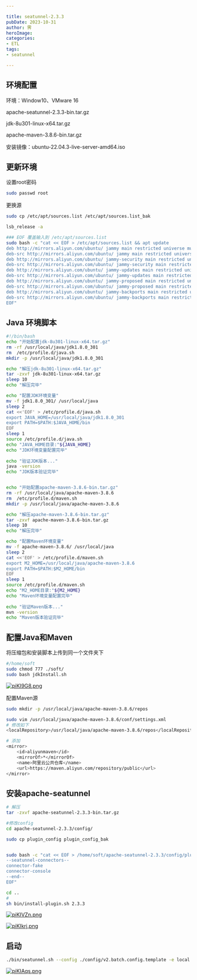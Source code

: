 ```yaml
---

title: seatunnel-2.3.3
pubDate: 2023-10-31
author: 霁
heroImage:
categories:
- ETL
tags:
- seatunnel

---
```


## 环境配置

环境：Window10、VMware 16

apache-seatunnel-2.3.3-bin.tar.gz

jdk-8u301-linux-x64.tar.gz

apache-maven-3.8.6-bin.tar.gz

安装镜像：ubuntu-22.04.3-live-server-amd64.iso



## 更新环境

设置root密码

```bash
sudo passwd root
```

更换源

```bash
sudo cp /etc/apt/sources.list /etc/apt/sources.list_bak

lsb_release -a

### EOF 覆盖输入到 /etc/apt/sources.list
sudo bash -c "cat << EOF > /etc/apt/sources.list && apt update
deb http://mirrors.aliyun.com/ubuntu/ jammy main restricted universe multiverse
deb-src http://mirrors.aliyun.com/ubuntu/ jammy main restricted universe multiverse
deb http://mirrors.aliyun.com/ubuntu/ jammy-security main restricted universe multiverse
deb-src http://mirrors.aliyun.com/ubuntu/ jammy-security main restricted universe multiverse
deb http://mirrors.aliyun.com/ubuntu/ jammy-updates main restricted universe multiverse
deb-src http://mirrors.aliyun.com/ubuntu/ jammy-updates main restricted universe multiverse
deb http://mirrors.aliyun.com/ubuntu/ jammy-proposed main restricted universe multiverse
deb-src http://mirrors.aliyun.com/ubuntu/ jammy-proposed main restricted universe multiverse
deb http://mirrors.aliyun.com/ubuntu/ jammy-backports main restricted universe multiverse
deb-src http://mirrors.aliyun.com/ubuntu/ jammy-backports main restricted universe multiverse
EOF"
```



## Java 环境脚本

```bash
#!/bin/bash
echo "开始配置jdk-8u301-linux-x64.tar.gz"
rm -rf /usr/local/java/jdk1.8.0_301
rm  /etc/profile.d/java.sh 
mkdir -p /usr/local/java/jdk1.8.0_301

echo "解压jdk-8u301-linux-x64.tar.gz"
tar -zxvf jdk-8u301-linux-x64.tar.gz
sleep 10
echo "解压完毕"

echo "配置JDK环境变量"
mv -f jdk1.8.0_301/ /usr/local/java
sleep 2
cat <<'EOF' > /etc/profile.d/java.sh
export JAVA_HOME=/usr/local/java/jdk1.8.0_301
export PATH=$PATH:$JAVA_HOME/bin
EOF
sleep 1
source /etc/profile.d/java.sh
echo "JAVA_HOME目录:"${JAVA_HOME}
echo "JDK环境变量配置完毕"
 
echo "验证JDK版本..."
java -version
echo "JDK版本验证完毕"


echo "开始配置apache-maven-3.8.6-bin.tar.gz"
rm -rf /usr/local/java/apache-maven-3.8.6
rm  /etc/profile.d/maven.sh 
mkdir -p /usr/local/java/apache-maven-3.8.6

echo "解压apache-maven-3.8.6-bin.tar.gz"
tar -zxvf apache-maven-3.8.6-bin.tar.gz
sleep 10
echo "解压完毕"

echo "配置Maven环境变量"
mv -f apache-maven-3.8.6/ /usr/local/java
sleep 2
cat <<'EOF' > /etc/profile.d/maven.sh
export M2_HOME=/usr/local/java/apache-maven-3.8.6
export PATH=$PATH:$M2_HOME/bin
EOF
sleep 1
source /etc/profile.d/maven.sh
echo "M2_HOME目录:"${M2_HOME}
echo "Maven环境变量配置完毕"
 
echo "验证Maven版本..."
mvn -version
echo "Maven版本验证完毕"
```

## 配置Java和Maven

将压缩包和安装脚本上传到同一个文件夹下

```bash
#/home/soft
sudo chmod 777 ./soft/
sudo bash jdkInstall.sh
```

[![piKI9G8.png](https://z1.ax1x.com/2023/11/02/piKI9G8.png)](https://imgse.com/i/piKI9G8) 


配置Maven源

```bash
sudo mkdir -p /usr/local/java/apache-maven-3.8.6/repos

sudo vim /usr/local/java/apache-maven-3.8.6/conf/settings.xml
# 修改如下
<localRepository>/usr/local/java/apache-maven-3.8.6/repos</localRepository>

# 添加
<mirror>
    <id>aliyunmaven</id>
    <mirrorOf>*</mirrorOf>
    <name>阿里云公共仓库</name>
    <url>https://maven.aliyun.com/repository/public</url>
</mirror>
```



## 安装apache-seatunnel

```bash
# 解压
tar -zxvf apache-seatunnel-2.3.3-bin.tar.gz

#修改config
cd apache-seatunnel-2.3.3/config/

sudo cp plugin_config plugin_config_bak


sudo bash -c "cat << EOF > /home/soft/apache-seatunnel-2.3.3/config/plugin_config
--seatunnel-connectors--
connector-fake
connector-console
--end--
EOF"

cd ..
#
sh bin/install-plugin.sh 2.3.3
```

[![piKIVZn.png](https://z1.ax1x.com/2023/11/02/piKIVZn.png)](https://imgse.com/i/piKIVZn)

[![piKIkrj.png](https://z1.ax1x.com/2023/11/02/piKIkrj.png)](https://imgse.com/i/piKIkrj)



## 启动

```bash
./bin/seatunnel.sh --config ./config/v2.batch.config.template -e local
```



[![piKIAqs.png](https://z1.ax1x.com/2023/11/02/piKIAqs.png)](https://imgse.com/i/piKIAqs)
